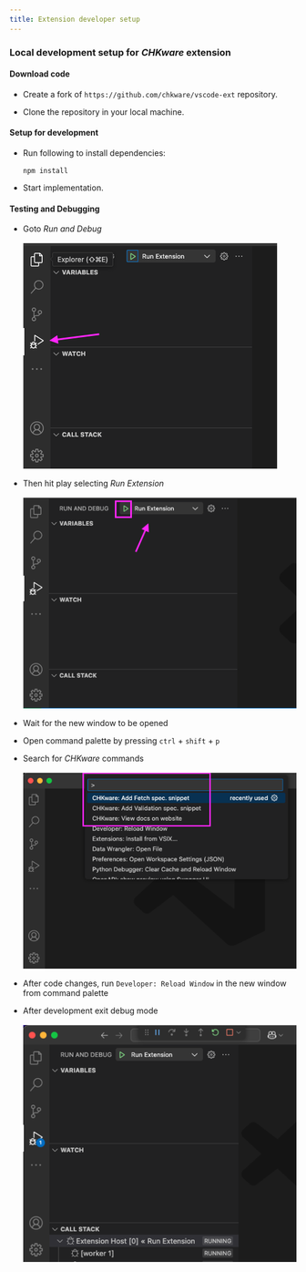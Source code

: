 ```yaml
---
title: Extension developer setup
---
```


### Local development setup for *CHKware* extension

#### Download code

- Create a fork of `https://github.com/chkware/vscode-ext` repository.

- Clone the repository in your local machine.

#### Setup for development

- Run following to install dependencies:

  ```shell
  npm install
  ```
- Start implementation.

#### Testing and Debugging

- Goto *Run and Debug* <br /><br />
  ![Preview](../assets/goto-run-n-debug.png)

- Then hit play selecting *Run Extension* <br /><br />
  ![Preview](../assets/run-in-debug-mode.png)

- Wait for the new window to be opened

- Open command palette by pressing `ctrl` + `shift` + `p`

- Search for *CHKware* commands <br /><br />
  ![Preview](../assets/find-cases.png)

- After code changes, run `Developer: Reload Window` in the new window from command palette

- After development exit debug mode <br /><br />
  ![Preview](../assets/exit-debug-mode.png)
